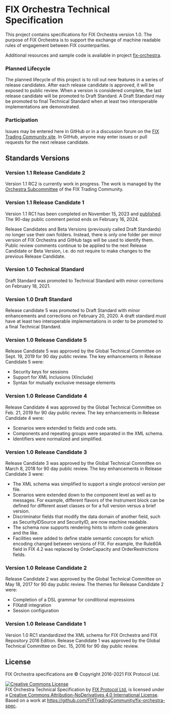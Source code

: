 # FIX Orchestra Technical Specification

This project contains specifications for FIX Orchestra version 1.0. The purpose of FIX Orchestra is to support the exchange of machine readable rules of engagement between FIX counterparties.

Additional resources and sample code is available in project [fix-orchestra](https://github.com/FIXTradingCommunity/fix-orchestra).

### Planned Lifecycle

The planned lifecycle of this project is to roll out new features in a series of release candidates. After each release candidate is approved, it will be exposed to public review.  When a version is considered complete, the last release candidate will be promoted to Draft Standard. A Draft Standard may be promoted to final Technical Standard when at least two interoperable implementations are demonstrated.

### Participation

Issues may be entered here in GitHub or in a discussion forum on the [FIX Trading Community site](http://www.fixtradingcommunity.org/). In GitHub, anyone may enter issues or pull requests for the next release candidate.

## Standards Versions

### Version 1.1 Release Candidate 2
Version 1.1 RC2 is currently work in progress. The work is managed by the [Orchestra Subcommittee](https://www.fixtrading.org/groups/fixorchestra/) of the FIX Trading Community.

### Version 1.1 Release Candidate 1
Version 1.1 RC1 has been completed on November 15, 2023 and [published](https://forum.fixtrading.org/t/public-comment-period-orchestra-version-1-1-rc1/17408). The 90-day public comment period ends on February 16, 2024.

Release Candidates and Beta Versions (previously called Draft Standards) no longer use their own folders. Instead, there is only one folder per minor version of FIX Orchestra and GitHub tags will be used to identify them. Public review comments continue to be applied to the next Release Candidate or Beta Version, i.e. do not require to make changes to the previous Release Candidate.

### Version 1.0 Technical Standard

Draft Standard was promoted to Technical Standard with minor corrections on February 18, 2021.

### Version 1.0 Draft Standard

Release candidate 5 was promoted to Draft Standard with minor enhancements and corrections on February 20, 2020. A draft standard must have at least two interoperable implementations in order to be promoted to a final Technical Standard.

### Version 1.0 Release Candidate 5

Release Candidate 5 was approved by the Global Technical Committee on Sept. 19, 2019 for 90 day public review.  The key enhancements in Release Candidate 5 were:

* Security keys for sessions
* Support for XML Inclusions (XInclude)
* Syntax for mutually exclusive message elements

### Version 1.0 Release Candidate 4

Release Candidate 4 was approved by the Global Technical Committee on Feb. 21, 2019 for 90 day public review.  The key enhancements in Release Candidate 4 were:

* Scenarios were extended to fields and code sets.
* Components and repeating groups were separated in the XML schema.
* Identifiers were normalized and simplified.

### Version 1.0 Release Candidate 3
Release Candidate 3 was approved by the Global Technical Committee on March 8, 2018 for 90 day public review. The key enhancements in Release Candidate 3 were:

* The XML schema was simplified to support a single protocol version per file.
* Scenarios were extended down to the component level as well as to messages. For example, different flavors of the Instrument block can be defined for different asset classes or for a full version versus a brief version.
* Discriminator fields that modify the data domain of another field, such as SecurityIDSource and SecurityID, are now machine readable.
* The schema now supports rendering hints to inform code generators and the like.
* Facilities were added to define stable semantic concepts for which encoding changed between versions of FIX. For example, the Rule80A field in FIX 4.2 was replaced by OrderCapacity and OrderRestrictions fields.

### Version 1.0 Release Candidate 2
Release Candidate 2 was approved by the Global Technical Committee on May 18, 2017 for 90 day public review. The themes for Release Candidate 2 were:
* Completion of a DSL grammar for conditional expressions
* FIXatdl integration
* Session configuration

### Version 1.0 Release Candidate 1
Version 1.0 RC1 standardized the XML schema for FIX Orchestra and FIX Repository 2016 Edition. Release Candidate 1 was approved by the Global Technical Committee on Dec. 15, 2016 for 90 day public review.

## License
FIX Orchestra specifications are © Copyright 2016-2021 FIX Protocol Ltd.

<a rel="license" href="http://creativecommons.org/licenses/by-nd/4.0/"><img alt="Creative Commons License" style="border-width:0" src="https://i.creativecommons.org/l/by-nd/4.0/88x31.png" /></a><br /><span xmlns:dct="http://purl.org/dc/terms/" href="http://purl.org/dc/dcmitype/Text" property="dct:title" rel="dct:type">FIX Orchestra Technical Specification</span> by <a xmlns:cc="http://creativecommons.org/ns#" href="http://www.fixtradingcommunity.org/" property="cc:attributionName" rel="cc:attributionURL">FIX Protocol Ltd.</a> is licensed under a <a rel="license" href="http://creativecommons.org/licenses/by-nd/4.0/">Creative Commons Attribution-NoDerivatives 4.0 International License</a>.<br />Based on a work at <a xmlns:dct="http://purl.org/dc/terms/" href="https://github.com/FIXTradingCommunity/fix-orchestra-spec" rel="dct:source">https://github.com/FIXTradingCommunity/fix-orchestra-spec</a>.
